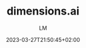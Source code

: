 ---
title: "dimensions.ai"
images: # Create a folder in /static/images/tools that has the same name as this current markdown file and place the images there. We only need the file name here. If this is not clear, please refer to existing tools as references.
  - path: "app.dimensions.ai_discover_publication.png" 
  - path: "www.dimensions.ai_.png"
categories:
  - "Project Research"
  - "Fun"
tags:
  - "References and Journals"
  - "Publication"
  - "Tools"
links:
  - name: "Dimensions Search"
    link: "https://app.dimensions.ai/"
summary: "With Dimensions, you have free access to a vast collection of curated research outputs and tools that help you source exactly what you need to advance your own discoveries."
features:
  - "trends for research topics and keywords"
platforms:
  - "Web"
fields:
  - "General and Interdisciplinary"
plans:
  - name:
    description:
makers: # the makers of the tool
  - name:
    description:
author: LM   # the person who submitted this tool to KausalFlow
date: 2023-03-27T21:50:45+02:00
draft: false
---